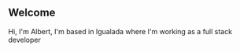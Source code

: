## Welcome

Hi, I'm Albert, I'm based in Igualada where I'm working as a full stack developer

### 
